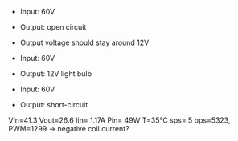 - Input:  60V
- Output: open circuit
- Output voltage should stay around 12V

- Input:  60V
- Output: 12V light bulb

- Input:  60V
- Output: short-circuit


Vin=41.3 Vout=26.6 Iin= 1.17A Pin= 49W T=35°C sps= 5 bps=5323, PWM=1299
-> negative coil current?